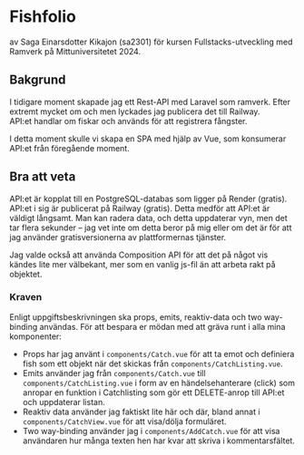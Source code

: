 # Fishfolio

av Saga Einarsdotter Kikajon (sa2301) för kursen Fullstacks-utveckling med Ramverk på Mittuniversitetet 2024.

## Bakgrund

I tidigare moment skapade jag ett Rest-API med Laravel som ramverk. Efter extremt mycket om och men lyckades jag publicera det till Railway.  
API:et handlar om fiskar och används för att registrera fångster.

I detta moment skulle vi skapa en SPA med hjälp av Vue, som konsumerar API:et från föregående moment.

## Bra att veta

API:et är kopplat till en PostgreSQL-databas som ligger på Render (gratis). API:et i sig är publicerat på Railway (gratis). Detta medför att API:et är väldigt långsamt. Man kan radera data, och detta uppdaterar vyn, men det tar flera sekunder – jag vet inte om detta beror på mig eller om det är för att jag använder gratisversionerna av plattformernas tjänster.

Jag valde också att använda Composition API för att det på något vis kändes lite mer välbekant, mer som en vanlig js-fil än att arbeta rakt på objektet.

### Kraven

Enligt uppgiftsbeskrivningen ska props, emits, reaktiv-data och two way-binding användas. För att bespara er mödan med att gräva runt i alla mina komponenter:

-   Props har jag använt i `components/Catch.vue` för att ta emot och definiera fish som ett objekt när det skickas från `components/CatchListing.vue`.
-   Emits använder jag från `components/Catch.vue` till `components/CatchListing.vue` i form av en händelsehanterare (click) som anropar en funktion i Catchlisting som gör ett DELETE-anrop till API:et och uppdaterar listan.
-   Reaktiv data använder jag faktiskt lite här och där, bland annat i `components/CatchView.vue` för att visa/dölja formuläret.
-   Two way-binding använder jag i `components/AddCatch.vue` för att visa användaren hur många texten hen har kvar att skriva i kommentarsfältet.
